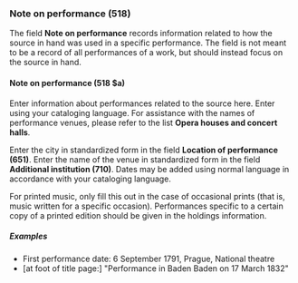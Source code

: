 ### Note on performance (518)  

The field **Note on performance** records information related to how the source in hand was used in a specific performance. The field is not meant to be a record of all performances of a work, but should instead focus on the source in hand.  

#### Note on performance (518 $a)  

Enter information about performances related to the source here. Enter using your cataloging language. For assistance with the names of
performance venues, please refer to the list **Opera houses and concert halls**.

Enter the city in standardized form in the field **Location of performance (651)**. Enter the name of the venue in standardized form in the field **Additional institution (710)**. Dates may be added using normal language in accordance with your cataloging language.

For printed music, only fill this out in the case of occasional prints (that is, music written for a specific occasion).
Performances specific to a certain copy of a printed edition should be given in the holdings information.

##### Examples

- First performance date: 6 September 1791, Prague, National theatre
- [at foot of title page:] "Performance in Baden Baden on 17 March 1832"
